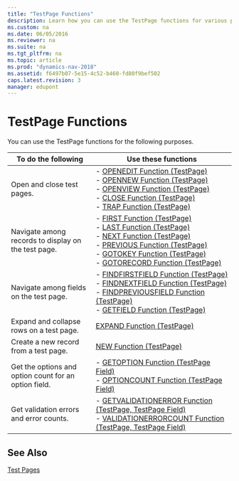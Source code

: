 ```yaml
---
title: "TestPage Functions"
description: Learn how you can use the TestPage functions for various purposes, like opening and closing test pages.
ms.custom: na
ms.date: 06/05/2016
ms.reviewer: na
ms.suite: na
ms.tgt_pltfrm: na
ms.topic: article
ms.prod: "dynamics-nav-2018"
ms.assetid: f6497b07-5e15-4c52-b460-fd80f9bef502
caps.latest.revision: 3
manager: edupont
---
```

# TestPage Functions
You can use the TestPage functions for the following purposes.  
  
|To do the following|Use these functions|  
|-------------------------|-------------------------|  
|Open and close test pages.|-   [OPENEDIT Function \(TestPage\)](OPENEDIT-Function--TestPage-.md)<br />-   [OPENNEW Function \(TestPage\)](OPENNEW-Function--TestPage-.md)<br />-   [OPENVIEW Function \(TestPage\)](OPENVIEW-Function--TestPage-.md)<br />-   [CLOSE Function \(TestPage\)](CLOSE-Function--TestPage-.md)<br />-   [TRAP Function \(TestPage\)](TRAP-Function--TestPage-.md)|  
|Navigate among records to display on the test page.|-   [FIRST Function \(TestPage\)](FIRST-Function--TestPage-.md)<br />-   [LAST Function \(TestPage\)](LAST-Function--TestPage-.md)<br />-   [NEXT Function \(TestPage\)](NEXT-Function--TestPage-.md)<br />-   [PREVIOUS Function \(TestPage\)](PREVIOUS-Function--TestPage-.md)<br />-   [GOTOKEY Function \(TestPage\)](GOTOKEY-Function--TestPage-.md)<br />-   [GOTORECORD Function \(TestPage\)](GOTORECORD-Function--TestPage-.md)|  
|Navigate among fields on the test page.|-   [FINDFIRSTFIELD Function \(TestPage\)](FINDFIRSTFIELD-Function--TestPage-.md)<br />-   [FINDNEXTFIELD Function \(TestPage\)](FINDNEXTFIELD-Function--TestPage-.md)<br />-   [FINDPREVIOUSFIELD Function \(TestPage\)](FINDPREVIOUSFIELD-Function--TestPage-.md)<br />-   [GETFIELD Function \(TestPage\)](GETFIELD-Function--TestPage-.md)|  
|Expand and collapse rows on a test page.|[EXPAND Function \(TestPage\)](EXPAND-Function--TestPage-.md)|  
|Create a new record from a test page.|[NEW Function \(TestPage\)](NEW-Function--TestPage-.md)|  
|Get the options and option count for an option field.|-   [GETOPTION Function \(TestPage Field\)](GETOPTION-Function--TestPage-Field-.md)<br />-   [OPTIONCOUNT Function \(TestPage Field\)](OPTIONCOUNT-Function--TestPage-Field-.md)|  
|Get validation errors and error counts.|-   [GETVALIDATIONERROR Function \(TestPage, TestPage Field\)](GETVALIDATIONERROR-Function--TestPage--TestPage-Field-.md)<br />-   [VALIDATIONERRORCOUNT Function \(TestPage, TestPage Field\)](VALIDATIONERRORCOUNT-Function--TestPage--TestPage-Field-.md)|  
  
## See Also  
 [Test Pages](Test-Pages.md)